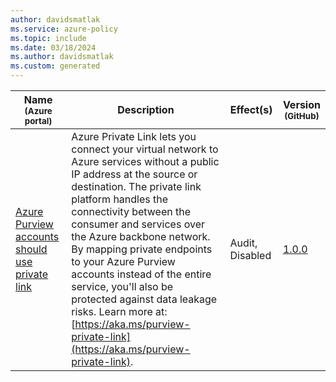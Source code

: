 ```yaml
---
author: davidsmatlak
ms.service: azure-policy
ms.topic: include
ms.date: 03/18/2024
ms.author: davidsmatlak
ms.custom: generated
---
```


|Name<br /><sub>(Azure portal)</sub> |Description |Effect(s) |Version<br /><sub>(GitHub)</sub> |
|---|---|---|---|
|[Azure Purview accounts should use private link](https://portal.azure.com/#blade/Microsoft_Azure_Policy/PolicyDetailBlade/definitionId/%2Fproviders%2FMicrosoft.Authorization%2FpolicyDefinitions%2F9259053b-ddb8-40ab-842a-0aef19d0ade4) |Azure Private Link lets you connect your virtual network to Azure services without a public IP address at the source or destination. The private link platform handles the connectivity between the consumer and services over the Azure backbone network. By mapping private endpoints to your Azure Purview accounts instead of the entire service, you'll also be protected against data leakage risks. Learn more at: [https://aka.ms/purview-private-link](https://aka.ms/purview-private-link). |Audit, Disabled |[1.0.0](https://github.com/Azure/azure-policy/blob/master/built-in-policies/policyDefinitions/Azure%20Purview/Purview_PrivateEndPoint_Audit.json) |
